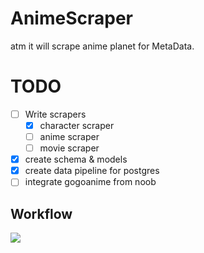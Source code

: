 # AnimeScraper
atm it will scrape anime planet for MetaData.

# TODO
- [ ] Write scrapers
    - [x] character scraper
    - [ ] anime scraper
    - [ ] movie scraper
- [x] create schema & models
- [x] create data pipeline for postgres
- [ ] integrate gogoanime from noob

## Workflow
![](https://github.com/nsfwapp/AnimeScraper/blob/main/AnimeScraper.png)
